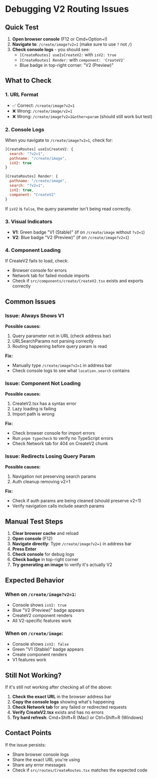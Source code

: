 # Debugging V2 Routing Issues

## Quick Test

1. **Open browser console** (F12 or Cmd+Option+I)
2. **Navigate to**: `/create/image?v2=1` (make sure to use `?` not `/`)
3. **Check console logs** - you should see:
   - `[CreateRoutes] useIsCreateV2:` with `isV2: true`
   - `[CreateRoutes] Render:` with `component: 'CreateV2'`
   - Blue badge in top-right corner: "V2 (Preview)"

## What to Check

### 1. URL Format
- ✅ Correct: `/create/image?v2=1`
- ❌ Wrong: `/create/image/v2=1`
- ❌ Wrong: `/create/image?v2=1&other=param` (should still work but test)

### 2. Console Logs
When you navigate to `/create/image?v2=1`, check for:
```javascript
[CreateRoutes] useIsCreateV2: {
  search: "?v2=1",
  pathname: "/create/image",
  isV2: true
}

[CreateRoutes] Render: {
  pathname: "/create/image",
  search: "?v2=1",
  isV2: true,
  component: "CreateV2"
}
```

If `isV2` is `false`, the query parameter isn't being read correctly.

### 3. Visual Indicators
- **V1**: Green badge "V1 (Stable)" (if on `/create/image` without `?v2=1`)
- **V2**: Blue badge "V2 (Preview)" (if on `/create/image?v2=1`)

### 4. Component Loading
If CreateV2 fails to load, check:
- Browser console for errors
- Network tab for failed module imports
- Check if `src/components/create/CreateV2.tsx` exists and exports correctly

## Common Issues

### Issue: Always Shows V1
**Possible causes:**
1. Query parameter not in URL (check address bar)
2. URLSearchParams not parsing correctly
3. Routing happening before query param is read

**Fix:**
- Manually type `/create/image?v2=1` in address bar
- Check console logs to see what `location.search` contains

### Issue: Component Not Loading
**Possible causes:**
1. CreateV2.tsx has a syntax error
2. Lazy loading is failing
3. Import path is wrong

**Fix:**
- Check browser console for import errors
- Run `pnpm typecheck` to verify no TypeScript errors
- Check Network tab for 404 on CreateV2 chunk

### Issue: Redirects Losing Query Param
**Possible causes:**
1. Navigation not preserving search params
2. Auth cleanup removing v2=1

**Fix:**
- Check if auth params are being cleaned (should preserve v2=1)
- Verify navigation calls include search params

## Manual Test Steps

1. **Clear browser cache** and reload
2. **Open console** (F12)
3. **Navigate directly**: Type `/create/image?v2=1` in address bar
4. **Press Enter**
5. **Check console** for debug logs
6. **Check badge** in top-right corner
7. **Try generating an image** to verify it's actually V2

## Expected Behavior

### When on `/create/image?v2=1`:
- Console shows `isV2: true`
- Blue "V2 (Preview)" badge appears
- CreateV2 component renders
- All V2-specific features work

### When on `/create/image`:
- Console shows `isV2: false`
- Green "V1 (Stable)" badge appears  
- Create component renders
- V1 features work

## Still Not Working?

If it's still not working after checking all of the above:

1. **Check the exact URL** in the browser address bar
2. **Copy the console logs** showing what's happening
3. **Check Network tab** for any failed or redirected requests
4. **Verify CreateV2.tsx** exists and has no errors
5. **Try hard refresh**: Cmd+Shift+R (Mac) or Ctrl+Shift+R (Windows)

## Contact Points

If the issue persists:
- Share browser console logs
- Share the exact URL you're using
- Share any error messages
- Check if `src/routes/CreateRoutes.tsx` matches the expected code







